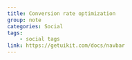 ```yaml
---
title: Conversion rate optimization
group: note
categories: Social
tags:
    - social tags
link: https://getuikit.com/docs/navbar
---
```

